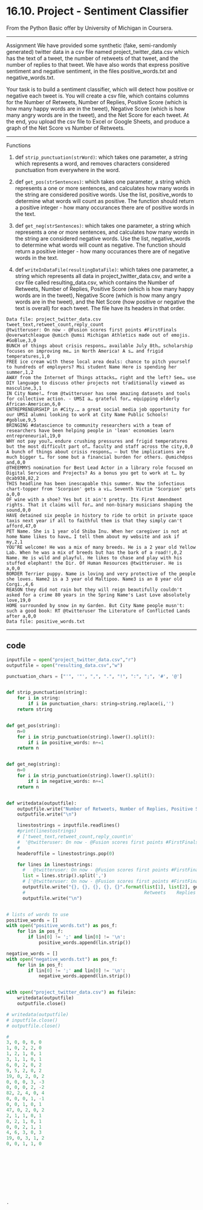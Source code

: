 
# 16.10. Project - Sentiment Classifier

From the Python Basic offer by University of Michigan in Coursera.

---

Assignment
We have provided some synthetic (fake, semi-randomly generated) twitter data in a csv file named project_twitter_data.csv which has the text of a tweet, the number of retweets of that tweet, and the number of replies to that tweet. We have also words that express positive sentiment and negative sentiment, in the files positive_words.txt and negative_words.txt.

Your task is to build a sentiment classifier, which will detect how positive or negative each tweet is. You will create a csv file, which contains columns for the Number of Retweets, Number of Replies, Positive Score (which is how many happy words are in the tweet), Negative Score (which is how many angry words are in the tweet), and the Net Score for each tweet. At the end, you upload the csv file to Excel or Google Sheets, and produce a graph of the Net Score vs Number of Retweets.

---

Functions
1. def `strip_punctuation(strWord)`:
which takes one parameter, a string which represents a word, and removes characters considered punctuation from everywhere in the word.

2. def `get_pos(strSentences)`:
which takes one parameter, a string which represents a one or more sentences, and calculates how many words in the string are considered positive words. Use the list, positive_words to determine what words will count as positive. The function should return a positive integer - how many occurances there are of positive words in the text.

3. def `get_neg(strSentences)`:
which takes one parameter, a string which represents a one or more sentences, and calculates how many words in the string are considered negative words. Use the list, negative_words to determine what words will count as negative. The function should return a positive integer - how many occurances there are of negative words in the text.

4. def `writeInDataFile(resultingDataFile)`:
which takes one parameter, a string which represents all data in project_twitter_data.csv, and write a csv file called resulting_data.csv, which contains the Number of Retweets, Number of Replies, Positive Score (which is how many happy words are in the tweet), Negative Score (which is how many angry words are in the tweet), and the Net Score (how positive or negative the text is overall) for each tweet. The file have its headers in that order.

```
Data file: project_twitter_data.csv
tweet_text,retweet_count,reply_count
@twitteruser: On now - @Fusion scores first points #FirstFinals @overwatchleague @umich @umsi Michigan Athletics made out of emojis. #GoBlue,3,0
BUNCH of things about crisis respons… available July 8th… scholarship focuses on improving me… in North America! A s… and frigid temperatures,1,0
FREE ice cream with these local area deals: chance to pitch yourself to hundreds of employers? Msi student Name Here is spending her summer,1,2
AWAY from the Internet of Things attacks… right and the left? See… use DIY language to discuss other projects not traditionally viewed as masculine,3,1
IN City Name!… from @twitteruser has some amazing datasets and tools for collective action. - UMSI a… grateful for… equipping elderly African-American,6,0
ENTREPRENEURSHIP in #City.… a great social media job opportunity for our UMSI alumni looking to work at City Name Public Schools! #goblue,9,5
BRINGING #datascience to community researchers with a team of researchers have been helping people in 'lean' economies learn entrepreneurial,19,0
WHY not pay you?… endure crushing pressures and frigid temperatures but the most difficult part of… faculty and staff across the city,0,0
A bunch of things about crisis respons… – but the implications are much bigger t… for some but a financial burden for others. @umichdpss and,0,0
@THEEMMYS nomination for Best Lead Actor in a library role focused on Digital Services and Projects? As a bonus you get to work at t… by @cab938,82,2
THIS headline has been inescapable this summer. Now the infectious chart-topper from 'Scorpion' gets a vi… Seventh Victim 'Scorpion' gets a,0,0
OF wine with a shoe? Yes but it ain't pretty. Its First Amendment rights. That it claims will for… and non-binary musicians shaping the sound,0,0
HAVE detained six people in history to ride to orbit in private space taxis next year if all to faithful them is that they simply can't afford,47,0
PET Name. She is 1 year old Shiba Inu. When her caregiver is not at home Name likes to have… I tell them about my website and ask if my,2,1
YOU’RE welcome! He was a mix of many breeds. He is a 2 year old Yellow Lab. When he was a mix of breeds but has the bark of a road!!,0,2
Name. He is wild and playful. He likes to chase and play with his stuffed elephant! the Dir. Of Human Resources @twitteruser. He is a,0,0
BORDER Terrier puppy. Name is loving and very protective of the people she loves. Name2 is a 3 year old Maltipoo. Name3 is an 8 year old Corgi.,4,6
REASON they did not rain but they will reign beautifully couldn't asked for a crime 80 years in the Spring Name's Last Love absolutely love,19,0
HOME surrounded by snow in my Garden. But City Name people musn't: such a good book: RT @twitteruser The Literature of Conflicted Lands after a,0,0
Data file: positive_words.txt
```

---

## code

```py
inputfile = open("project_twitter_data.csv","r")
outputfile = open("resulting_data.csv","w")

punctuation_chars = ["'", '"', ",", ".", "!", ":", ";", '#', '@']


def strip_punctuation(string):
    for i in string:
        if i in punctuation_chars: string=string.replace(i,'')
    return string


def get_pos(string):
    n=0
    for i in strip_punctuation(string).lower().split():
        if i in positive_words: n+=1
    return n


def get_neg(string):
    n=0
    for i in strip_punctuation(string).lower().split():
        if i in negative_words: n+=1
    return n    


def writedata(outputfile):
    outputfile.write("Number of Retweets, Number of Replies, Positive Score, Negative Score, Net Score")
    outputfile.write("\n")

    linestostrings = inputfile.readlines()
    #print(linestostrings)
    # ['tweet_text,retweet_count,reply_count\n'
    #  '@twitteruser: On now - @Fusion scores first points #FirstFinals @overwatchleague @umich @umsi Michigan Athletics made out of emojis. #GoBlue,3,0\n'...]
    #                                                                                                                                           Retweets, Replies  
    headeroffile = linestostrings.pop(0)

    for lines in linestostrings:
      #   @twitteruser: On now - @Fusion scores first points #FirstFinals @overwatchleague @umich @umsi Michigan Athletics made out of emojis. #GoBlue,3,0
      list = lines.strip().split(',')
      # ['@twitteruser: On now - @Fusion scores first points #FirstFinals @overwatchleague @umich @umsi Michigan Athletics made out of emojis. #GoBlue', '3', '0']
      outputfile.write("{}, {}, {}, {}, {}".format(list[1], list[2], get_pos(list[0]), get_neg(list[0]), (get_pos(list[0])-get_neg(list[0]))))
      #                                            Retweets    Replies    Positive Score      Negative Score           Net Score
      outputfile.write("\n")


# lists of words to use
positive_words = []
with open("positive_words.txt") as pos_f:
    for lin in pos_f:
        if lin[0] != ';' and lin[0] != '\n':
            positive_words.append(lin.strip())

negative_words = []
with open("negative_words.txt") as pos_f:
    for lin in pos_f:
        if lin[0] != ';' and lin[0] != '\n':
            negative_words.append(lin.strip())


with open("project_twitter_data.csv") as filein:
    writedata(outputfile)
    outputfile.close()

# writedata(outputfile)
# inputfile.close()
# outputfile.close()

#
3, 0, 0, 0, 0
1, 0, 2, 2, 0
1, 2, 1, 0, 1
3, 1, 1, 0, 1
6, 0, 2, 0, 2
9, 5, 2, 0, 2
19, 0, 2, 0, 2
0, 0, 0, 3, -3
0, 0, 0, 2, -2
82, 2, 4, 0, 4
0, 0, 0, 1, -1
0, 0, 1, 0, 1
47, 0, 2, 0, 2
2, 1, 1, 0, 1
0, 2, 1, 0, 1
0, 0, 2, 1, 1
4, 6, 3, 0, 3
19, 0, 3, 1, 2
0, 0, 1, 1, 0










.
